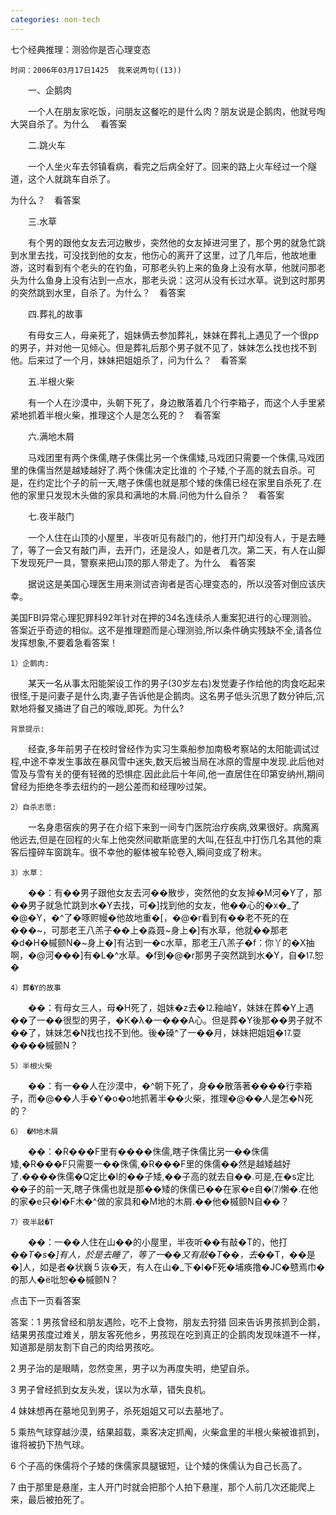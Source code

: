 ```yaml
---
categories: non-tech
---
```

七个经典推理：测验你是否心理变态

	时间：2006年03月17日1425 	我来说两句((13)) 	　



 

	

　　一、企鹅肉



　　一个人在朋友家吃饭，问朋友这餐吃的是什么肉？朋友说是企鹅肉，他就号啕大哭自杀了。为什么  　看答案



　　二.跳火车



　　一个人坐火车去邻镇看病，看完之后病全好了。回来的路上火车经过一个隧道，这个人就跳车自杀了。

为什么？　看答案



　　三.水草



　　有个男的跟他女友去河边散步，突然他的女友掉进河里了，那个男的就急忙跳到水里去找，可没找到他的女友，他伤心的离开了这里，过了几年后，他故地重游，这时看到有个老头的在钓鱼，可那老头钓上来的鱼身上没有水草，他就问那老头为什么鱼身上没有沾到一点水，那老头说：这河从没有长过水草。说到这时那男的突然跳到水里，自杀了。为什么？　看答案



　　四.葬礼的故事



　　有母女三人，母亲死了，姐妹俩去参加葬礼，妹妹在葬礼上遇见了一个很pp的男子，并对他一见倾心。但是葬礼后那个男子就不见了，妹妹怎么找也找不到他。后来过了一个月，妹妹把姐姐杀了，问为什么？　看答案



　　五.半根火柴



　　有一个人在沙漠中，头朝下死了，身边散落着几个行李箱子，而这个人手里紧紧地抓着半根火柴，推理这个人是怎么死的？　看答案



　　六.满地木屑



　　马戏团里有两个侏儒,瞎子侏儒比另一个侏儒矮,马戏团只需要一个侏儒,马戏团里的侏儒当然是越矮越好了.两个侏儒决定比谁的 个子矮,个子高的就去自杀。可是，在约定比个子的前一天,瞎子侏儒也就是那个矮的侏儒已经在家里自杀死了.在他的家里只发现木头做的家具和满地的木屑.问他为什么自杀？　看答案



　　七.夜半敲门



　　一个人住在山顶的小屋里，半夜听见有敲门的，他打开门却没有人，于是去睡了，等了一会又有敲门声，去开门，还是没人，如是者几次。第二天，有人在山脚下发现死尸一具，警察来把山顶的那人带走了。为什么　看答案



　　据说这是美国心理医生用来测试咨询者是否心理变态的，所以没答对倒应该庆幸。



  美国FBI异常心理犯罪科92年针对在押的34名连续杀人重案犯进行的心理测验。答案近乎奇迹的相似。这不是推理题而是心理测验,所以条件确实残缺不全,请各位发挥想象,不要着急看答案！



    1）企鹅肉:



　　某天一名从事太阳能架设工作的男子(30岁左右)发觉妻子作给他的肉食吃起来很怪,于是问妻子是什么肉,妻子告诉他是企鹅肉。这名男子低头沉思了数分钟后,沉默地将餐叉捅进了自己的喉咙,即死。为什么?



    背景提示:



　　经查,多年前男子在校时曾经作为实习生乘船参加南极考察站的太阳能调试过程,中途不幸发生事故在暴风雪中迷失,数天后被当局在冰原的雪屋中发现.此后他对雪及与雪有关的便有轻微的恐惧症.因此此后十年间,他一直居住在印第安纳州,期间曾经为拒绝冬季去纽约的一趟公差而和经理吵过架。



    2）自杀志愿:



　　一名身患宿疾的男子在介绍下来到一间专门医院治疗疾病,效果很好。病魔离他远去,但是在回程的火车上他突然间歇斯底里的大叫,在狂乱中打伤几名其他的乘客后撞碎车窗跳车。很不幸他的躯体被车轮卷入,瞬间变成了粉末。



    3）水草：



　　��：有��男子跟他女友去河��散步，突然他的女友掉�M河�Y了，那��男子就急忙跳到水�Y去找，可�]找到他的女友，他��心的�x�_了�@�Y，�^了�啄赆幔�他故地重�[，�@�r看到有��老不死的在���~，可那老王八羔子��上�淼聂~身上�]有水草，他就��那老�d�H�槭颤N�~身上�]有沾到一�c水草，那老王八羔子�f：你丫的�X抽啊，�@河���]有�L�^水草。�f到�@�r那男子突然跳到水�Y，自�⒘恕�



    4）葬�Y的故事



　　��：有母女三人，母�H死了，姐妹�z去�⒓釉岫Y，妹妹在葬�Y上遇��了一��很型的男子，�K�λ�一���A心。但是葬�Y後那��男子就不��了，妹妹怎�N找也找不到他。後�磉^了一��月，妹妹把姐姐�⒘耍����槭颤N？



    5）半根火柴



　　��：有一��人在沙漠中，�^朝下死了，身��散落著����行李箱子，而�@��人手�Y�o�o地抓著半��火柴，推理�@��人是怎�N死的？



    6） �M地木屑



　　��：�R���F里有����侏儒,瞎子侏儒比另一��侏儒矮,�R���F只需要一��侏儒,�R���F里的侏儒��然是越矮越好了.����侏儒�Q定比�l的��子矮,��子高的就去自��.可是,在�s定比��子的前一天,瞎子侏儒也就是那��矮的侏儒已��在家�e自�⑺懒�.在他的家�e只�l�F木�^做的家具和�M地的木屑.��他�槭颤N自��？



    7）夜半敲�T



　　��：一��人住在山��的小屋里，半夜听��有敲�T的，他打�_�T�s�]有人，於是去睡了，等了一��又有敲�T��，去�_�T，��是�]人，如是者�状巍５诙�天，有人在山�_下�l�F死�埔痪撸�JC�戆焉巾�的那人�ё吡恕��槭颤N？



点击下一页看答案 



   答案：1 男孩曾经和朋友遇险，吃不上食物，朋友去狩猎 回来告诉男孩抓到企鹅，结果男孩度过难关，朋友客死他乡，男孩现在吃到真正的企鹅肉发现味道不一样，知道那是朋友割下自己的肉给男孩吃。 



 2 男子治的是眼睛，忽然变黑，男子以为再度失明，绝望自杀。



 3 男子曾经抓到女友头发，误以为水草，错失良机。 

 4 妹妹想再在墓地见到男子，杀死姐姐又可以去墓地了。

   5 乘热气球穿越沙漠，结果超载，乘客决定抓阄，火柴盒里的半根火柴被谁抓到，谁将被扔下热气球。 

  6 个子高的侏儒将个子矮的侏儒家具腿锯短，让个矮的侏儒认为自己长高了。

  7 由于那里是悬崖，主人开门时就会把那个人拍下悬崖，那个人前几次还能爬上来，最后被拍死了。 
